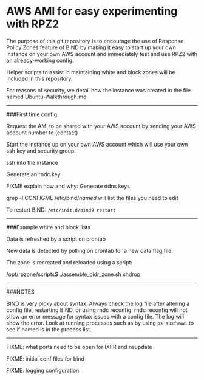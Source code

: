 AWS AMI for easy experimenting with RPZ2
======

The purpose of this git repository is to encourage the use of Response Policy Zones feature of BIND by making it easy to start up your own instance on your own AWS account and immediately test and use RPZ2 with an already-working config.

Helper scripts to assist in maintaining white and block zones will be included in this repository.

For reasons of security, we detail how the instance was created in the file named Ubuntu-Walkthrough.md.

***
###First time config

Request the AMI to be shared with your AWS account by sending your AWS account number to (contact)

Start the instance up on your own AWS account which will use your own ssh key and security group.

ssh into the instance

Generate an rndc.key

FIXME explain how and why: Generate ddns keys

grep -l CONFIGME /etc/bind/*named* will list the files you need to edit

To restart BIND: ```/etc/init.d/bind9 restart``` 

***
###Example white and block lists

Data is refreshed by a script on crontab

New data is detected by polling on crontab for a new data flag file.

The zone is recreated and reloaded using a script:

/opt/rpzone/scripts$ ./assemble_cidr_zone.sh shdrop
***
###NOTES

BIND is very picky about syntax. Always check the log file after altering a config file, restarting BIND, or using rndc reconfig. rndc reconfig will not show an error message for syntax issues with a config file. The log will show the error. Look at running processes such as by using ```ps auxfwww1``` to see if named is in the process list.

***

FIXME: what ports need to be open for IXFR and nsupdate

FIXME: initial conf files for bind

FIXME: logging configuration 
